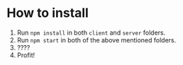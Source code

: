 # How to install
1. Run `npm install` in both `client` and `server` folders.
2. Run `npm start` in both of the above mentioned folders.
3. ????
4. Profit!